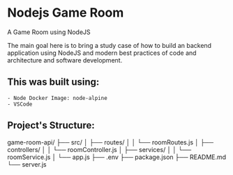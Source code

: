 # Nodejs Game Room
A Game Room using NodeJS

The main goal here is to bring a study case of how to build an backend application using NodeJS and modern best practices of code and architecture and software development.

## This was built using:
    - Node Docker Image: node-alpine
    - VSCode

## Project's Structure:
game-room-api/
├── src/
│   ├── routes/
│   │   └── roomRoutes.js
│   ├── controllers/
│   │   └── roomController.js
│   ├── services/
│   │   └── roomService.js
│   └── app.js
├── .env
├── package.json
├── README.md
└── server.js
